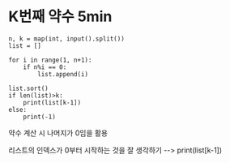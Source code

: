 # K번째 약수 5min


```
n, k = map(int, input().split())
list = []

for i in range(1, n+1):
    if n%i == 0:
        list.append(i)

list.sort()
if len(list)>k:
    print(list[k-1])
else:
    print(-1)
```

약수 계산 시 나머지가 0임을 활용

리스트의 인덱스가 0부터 시작하는 것을 잘 생각하기 --> print(list[k-1])
